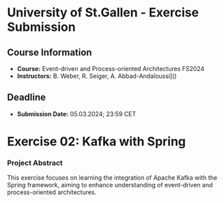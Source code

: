 # University of St.Gallen - Exercise Submission

## Course Information

- **Course:** Event-driven and Process-oriented Architectures FS2024
- **Instructors:** B. Weber, R. Seiger, A. Abbad-Andaloussi]()

## Deadline

- **Submission Date:** 05.03.2024; 23:59 CET

# Exercise 02: Kafka with Spring


### Project Abstract

This exercise focuses on learning the integration of Apache Kafka with the Spring framework, aiming to enhance understanding of event-driven and process-oriented architectures.





